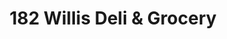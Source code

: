 ---
title: "182 Willis Deli & Grocery"
url: /bronx/182-willis-deli-and-grocery/
shop: convenience
---